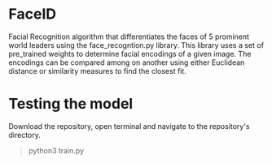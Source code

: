 # FaceID
Facial Recognition algorithm that differentiates the faces of 5 prominent world leaders using the face_recogntion.py library.
This library uses a set of pre_trained weights to determine facial encodings of a given image. The encodings can be compared among on another using either Euclidean distance or similarity measures to find the closest fit.

# Testing the model
Download the repository, open terminal and navigate to the repository's directory.
>python3 train.py

